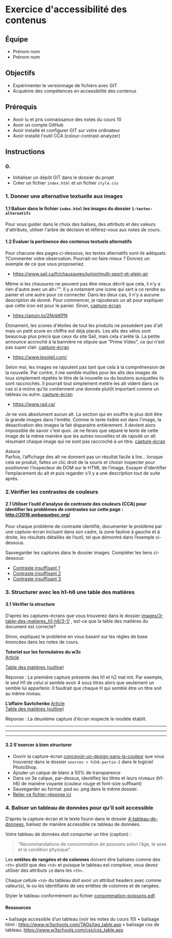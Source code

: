 # Exercice d'accessibilité des contenus

## Équipe
- Prénom nom
- Prénom nom

## Objectifs
- Expérimenter le versionnage de fichiers avec GIT
- Acquérire des compétences en accessibilité des contenus

## Prérequis
- Avoir lu et pris connaissance des notes du cours 10
- Avoir un compte GitHub
- Avoir installé et configurer GIT sur votre ordinateur
- Avoir installé l'outil CCA (colour-contrast-analyzer)

## Instructions

### 0. 
- Initialiser un dépôt GIT dans le dossier du projet
- Créer un fichier `index.html` et un fichier `style.css`

### 1.	Donner une alternative textuelle aux images

#### 1.1 Baliser dans le fichier `index.html` les images du dossier `1-textes-alternatifs` 

Pour vous guider dans le choix des balises, des attributs et des valeurs d'attributs, utiliser l'arbre de décision et référez-vous aux notes de cours.

#### 1.2 Évaluer la pertinence des contenus textuels alternatifs

Pour chacune des pages ci-dessous, les textes alternatifs sont-ils adéquats ?Commenter votre observation. Pourrait-on faire mieux ? Donnez un exemple de ce que vous proposeriez.

- https://www.sail.ca/fr/chaussures/junior/multi-sport-et-plein-air 
 
 Même si les chausures ne peuvent pas être mieux décrit que cela, il n'y a rien d'autre avec un alt="". Il y a notament une icone qui sert à ce rendre au panier et une autre pour ce connecter. Dans les deux cas, il n'y a aucune description de donné.
 Pour commencer, je rajouterais un alt pour expliquer que cette icon est pour le panier. Sinon, 
[capture-écran](images/1-textes-alternatifs/1-2/screencapture-sail-ca-fr-chaussures-enfant-chaussures-de-sport-2023-02-24-13_38_04.png)

- https://amzn.to/2NnbKPN 

Étonament, les scores d'étoiles de tout les produits ne possèdent pas d'alt mais un petit score en chiffre est déjà placés. Les alts des vélos sont beaucoup plus précis que ceux du site Sail, mais cela s'arête là. La petite announce accroché à la bannière ne stipule que "Prime Video", ce qui n'est pas super clair.
[capture-écran](images/1-textes-alternatifs/1-2/screencapture-amazon-ca-fr-s-2023-02-24-13_45_42.png)

- https://www.lesoleil.com/  

Selon moi, les images ne rajoutent pas tant que cela à la compréhension de la nouvelle. Par contre, il me semble inutiles pour les alts des images de tous simplement répétés le titre de la nouvelle ou du boutons auxquelles ils sont raccrochés. 
Il pourrait tout simplement mettre les alt vident dans ce cas si à moins qu'ils contiennent une donnée plutôt important comme un tableau ou autre.
[capture-écran](images/1-textes-alternatifs/1-2/screencapture-lesoleil-2023-02-24-13_58_36.png)

- https://www.rad.ca/  

Je ne vois absolument aucun alt. La section qui en souffre le plus doit être la grande images dans l'entête. Comme le texte lisible est dans l'image, la désactivation des images la fait disparaitre entièrement. Il devient alors impossible de savoir c'est quoi.
Je ne ferais que séparé le texte de cette image de la même manière que les autres nouvelles et de rajouté un alt résumant chaque image qui ne sont pas raccroché à un titre.
[capture-écran](images/1-textes-alternatifs/1-2/screencapture-rad-ca-2023-02-24-14_05_14.png)

Astuce  
Parfois, l’affichage des alt ne donnent pas un résultat facile à lire… lorsque cela se produit, faites un clic droit de la souris et choisir inspecter pour positionner l’inspecteur de DOM sur le HTML de l’image.
Essayer d’identifier l’emplacement du alt et puis regarder s’il y a une description tout de suite après.

### 2.Vérifier les contrastes de couleurs

#### 2.1	Utiliser l’outil d’analyse de contraste des couleurs (CCA) pour identifier les problèmes de contrastes sur cette page : http://2016.webaquebec.org/

Pour chaque problème de contraste identifié,
documenter le problème par une capture-écran incluant dans son cadre, la zone fautive à gauche et à droite, les résultats détaillés de l’outil, tel que démontré dans l’exemple ci-dessous.

Sauvegarder les captures dans le dossier images. Compléter les liens ci-dessous:
- [Contraste insuffisant 1](images/2-contrastes-couleurs/Capture1.png)
- [Contraste insuffisant 2](images/2-contrastes-couleurs/Capture2.png)
- [Contraste insuffisant 3](images/2-contrastes-couleurs/Capture3.png)

### 3. Structurer avec les h1-h6 une table des matières

#### 3.1 Vérifier la structure

D’après les captures-écrans que vous trouverez dans le dossier [images/3-table-des-matieres_h1-h6/3-1/](images/3-table-des-matieres_h1-h6/3-1) , est-ce que la table des matières du document est correcte?  

Sinon, expliquez le problème en vous basant sur les règles de base énoncées dans les notes de cours. 




__Tutoriel sur les formulaires du w3c__  
[Article](images/3-table-des-matieres_h1-h6/3-1/tuto-form-w3c.pdf)  

[Table des matières (outline)](images/3-table-des-matieres_h1-h6/3-1/tuto-form-w3c-outline.png) 

Réponse : La première capture présente des h1 et h2 mal mit. Par exemple, le seul H1 de celui si semble avoir 4 sous titres alors que seulement un semble lui appartenir. Il faudrait que chaque H qui semble être un titre soit au même niveau.


__L’affaire Savtchenko__ 
[Article](images/3-table-des-matieres_h1-h6/3-1/article-savtchenko.pdf)  
[Table des matières (outline)](images/3-table-des-matieres_h1-h6/3-1/article-savtchenko-outline.png) 
  
Réponse : La deuxième capture d'écran respecte le modèle établit.

----
----
----


#### 3.2 S'exercer à bien structurer

- Ouvrir la capture-écran [concevoir-un-design-sans-la-couleur](images/3-table-des-matieres_h1-h6/3-2/concevoir-un-design-sans-la-couleur.pdf) que vous trouverez dans le dossier `sources > h1h6-partie-2` dans le logiciel PhotoShop.  
- Ajouter un calque de blanc à 50% de transparence
- Dans un 3e calque, par-dessus, identifiez les titres et leurs niveaux (h1-h6) de manière voyante (couleur rouge et font-size suffisant)
- Sauvegarder au format .psd ou .png dans le même dossier.
- [Relier ce fichier-réponse ici](images/3-table-des-matieres_h1-h6/3-2/concevoir-un-design-sans-la-couleur.png)

### 4. Baliser un tableau de données pour qu’il soit accessible

D’après la capture-écran et le texte fourni dans le dossier [4-tableau-de-donnees](images/4-tableau-de-donnees), balisez de manière accessible ce tableau de données.  
  
Votre tableau de données doit comporter un titre (caption) : 

> "Recommandations de consommation de poissons selon l’âge, le sexe et la condition physique".  


Les __entêtes de rangées et de colonnes__ doivent être balisées comme des `<th>` plutôt que des `<td>` et puisque le tableau est *complexe*, vous devez utiliser des attributs `id` dans les `<th>`. 

Chaque cellule `<td>` du tableau doit avoir un attribut headers avec comme valeur(s), le ou les identifiants de ses entêtes de colonnes et de rangées.

Styler le tableau conformément au fichier [consommation-poissons.pdf](images/4-tableau-de-donnees/consommation-poissons.pdf).

#### Ressources
•	balisage accessible d’un tableau (voir les notes du cours 10)
•	balisage html : https://www.w3schools.com/TAGs/tag_table.asp
•	balisage css de tableau: https://www.w3schools.com/css/css_table.asp





